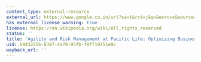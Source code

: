 ```yaml
---
content_type: external-resource
external_url: https://www.google.co.in/url?sa=t&rct=j&q=&esrc=s&source=web&cd=1&ved=0ahUKEwje8rW6mbnNAhWEbj4KHfEkACIQFggeMAA&url=http%3A%2F%2Fssrn.com%2Fabstract%3D1114796&usg=AFQjCNGs-UmLt42Zo2noelpgHDkYZXgz0g&cad=rja
has_external_license_warning: true
license: https://en.wikipedia.org/wiki/All_rights_reserved
status: ''
title: 'Agility and Risk Management at Pacific Life: Optimizing Business Unit Autonomy'
uid: b943225b-8387-4a78-95fb-f8f719751e9c
wayback_url: ''
---
```

